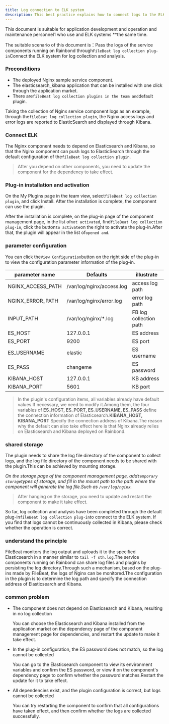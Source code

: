 ```yaml
---
title: Log connection to ELK system
description: This best practice explains how to connect logs to the ELK system through the plug-in mechanism, which is suitable for developers and application operation and maintenance personnel.
---
```


This document is suitable for application development and operation and maintenance personnel1 who use and ELK systems **the same time.

The suitable scenario of this document is：Pass the logs of the service components running on Rainbond through`FileBeat log collection plug-in`Connect the ELK system for log collection and analysis.


### Preconditions

- The deployed Nginx sample service component.
- The elasticsearch_kibana application that can be installed with one click through the application market.
- There are`fileBeat log collection plugins in the team and`default plugin.

Taking the collection of Nginx service component logs as an example, through the`fileBeat log collection plugin`, the Nginx access logs and error logs are reported to ElasticSearch and displayed through Kibana.

### Connect ELK

The Nginx component needs to depend on Elasticsearch and Kibana, so that the Nginx component can push logs to ElasticSearch through the default configuration of the`fileBeat log collection plugin`.

> After you depend on other components, you need to update the component for the dependency to take effect.

### Plug-in installation and activation

On the My Plugins page in the team view, select`fileBeat log collection plugin`, and click Install. After the installation is complete, the component can use the plugin.

After the installation is complete, on the plug-in page of the component management page, in the list of`not activated`, find`fileBeat log collection plug-in`, click the button`to activate`on the right to activate the plug-in.After that, the plugin will appear in the list of`opened and`.

### parameter configuration

You can click the`View Configuration`button on the right side of the plug-in to view the configuration parameter information of the plug-in.

| parameter name      | Defaults                  | illustrate             |
| ------------------- | ------------------------- | ---------------------- |
| NGINX_ACCESS_PATH | /var/log/nginx/access.log | access log path        |
| NGINX_ERROR_PATH  | /var/log/nginx/error.log  | error log path         |
| INPUT_PATH          | /var/log/nginx/*.log      | FB log collection path |
| ES_HOST             | 127.0.0.1                 | ES address             |
| ES_PORT             | 9200                      | ES port                |
| ES_USERNAME         | elastic                   | ES username            |
| ES_PASS             | changeme                  | ES password            |
| KIBANA_HOST         | 127.0.0.1                 | KB address             |
| KIBANA_PORT         | 5601                      | KB port                |

> In the plugin's configuration items, all variables already have default values.If necessary, we need to modify it.Among them, the four variables of **ES_HOST, ES_PORT, ES_USERNAME, ES_PASS** define the connection information of Elasticsearch.**KIBANA_HOST, KIBANA_PORT** Specify the connection address of Kibana.The reason why the default can also take effect here is that Nginx already relies on Elasticsearch and Kibana deployed on Rainbond.

### shared storage

The plugin needs to share the log file directory of the component to collect logs, and the log file directory of the component needs to be shared with the plugin.This can be achieved by mounting storage.

**On the storage page of the component management page, add*`temporary storage`*types of storage, and fill in the mount path to the path where the component will generate the log file.Such as `/var/log/nginx`.**

> After hanging on the storage, you need to update and restart the component to make it take effect.

So far, log collection and analysis have been completed through the default plug-in`fileBeat log collection plug-in`to connect to the ELK system. If you find that logs cannot be continuously collected in Kibana, please check whether the operation is correct.

### understand the principle

FileBeat monitors the log output and uploads it to the specified Elasticsearch in a manner similar to `tail -f sth.log`.The service components running on Rainbond can share log files and plugins by persisting the log directory.Through such a mechanism, based on the plug-ins made by FileBeat, the logs of Nginx can be monitored.The configuration in the plugin is to determine the log path and specify the connection address of Elasticsearch and Kibana.

### common problem

- The component does not depend on Elasticsearch and Kibana, resulting in no log collection

  You can choose the Elasticsearch and Kibana installed from the application market on the dependency page of the component management page for dependencies, and restart the update to make it take effect.

- In the plug-in configuration, the ES password does not match, so the log cannot be collected

  You can go to the Elasticsearch component to view its environment variables and confirm the ES password, or view it on the component's dependency page to confirm whether the password matches.Restart the update for it to take effect.

- All dependencies exist, and the plugin configuration is correct, but logs cannot be collected

  You can try restarting the component to confirm that all configurations have taken effect, and then confirm whether the logs are collected successfully.